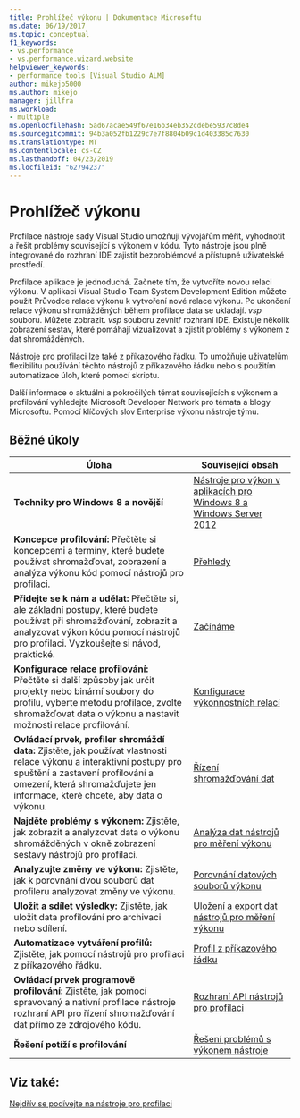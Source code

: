 ```yaml
---
title: Prohlížeč výkonu | Dokumentace Microsoftu
ms.date: 06/19/2017
ms.topic: conceptual
f1_keywords:
- vs.performance
- vs.performance.wizard.website
helpviewer_keywords:
- performance tools [Visual Studio ALM]
author: mikejo5000
ms.author: mikejo
manager: jillfra
ms.workload:
- multiple
ms.openlocfilehash: 5ad67acae549f67e16b34eb352cdebe5937c8de4
ms.sourcegitcommit: 94b3a052fb1229c7e7f8804b09c1d403385c7630
ms.translationtype: MT
ms.contentlocale: cs-CZ
ms.lasthandoff: 04/23/2019
ms.locfileid: "62794237"
---
```

# <a name="performance-explorer"></a>Prohlížeč výkonu

Profilace nástroje sady Visual Studio umožňují vývojářům měřit, vyhodnotit a řešit problémy související s výkonem v kódu. Tyto nástroje jsou plně integrované do rozhraní IDE zajistit bezproblémové a přístupné uživatelské prostředí.

Profilace aplikace je jednoduchá. Začnete tím, že vytvoříte novou relaci výkonu. V aplikaci Visual Studio Team System Development Edition můžete použít Průvodce relace výkonu k vytvoření nové relace výkonu. Po ukončení relace výkonu shromážděných během profilace data se ukládají. *vsp* souboru. Můžete zobrazit. *vsp* souboru zevnitř rozhraní IDE. Existuje několik zobrazení sestav, které pomáhají vizualizovat a zjistit problémy s výkonem z dat shromážděných.

Nástroje pro profilaci lze také z příkazového řádku. To umožňuje uživatelům flexibilitu používání těchto nástrojů z příkazového řádku nebo s použitím automatizace úloh, které pomocí skriptu.

Další informace o aktuální a pokročilých témat souvisejících s výkonem a profilování vyhledejte Microsoft Developer Network pro témata a blogy Microsoftu. Pomocí klíčových slov Enterprise výkonu nástroje týmu.

## <a name="common-tasks"></a>Běžné úkoly

|Úloha|Související obsah|
|----------|---------------------|
|**Techniky pro Windows 8 a novější**|[Nástroje pro výkon v aplikacích pro Windows 8 a Windows Server 2012](../profiling/performance-tools-on-windows-8-and-windows-server-2012-applications.md)|
|**Koncepce profilování:** Přečtěte si koncepcemi a termíny, které budete používat shromažďovat, zobrazení a analýza výkonu kód pomocí nástrojů pro profilaci.|[Přehledy](../profiling/overviews-performance-tools.md)|
|**Přidejte se k nám a udělat:** Přečtěte si, ale základní postupy, které budete používat při shromažďování, zobrazit a analyzovat výkon kódu pomocí nástrojů pro profilaci. Vyzkoušejte si návod, praktické.|[Začínáme](../profiling/getting-started-with-performance-tools.md)|
|**Konfigurace relace profilování:** Přečtěte si další způsoby jak určit projekty nebo binární soubory do profilu, vyberte metodu profilace, zvolte shromažďovat data o výkonu a nastavit možnosti relace profilování.|[Konfigurace výkonnostních relací](../profiling/configuring-performance-sessions.md)|
|**Ovládací prvek, profiler shromáždí data:** Zjistěte, jak používat vlastnosti relace výkonu a interaktivní postupy pro spuštění a zastavení profilování a omezení, která shromažďujete jen informace, které chcete, aby data o výkonu.|[Řízení shromažďování dat](../profiling/controlling-data-collection.md)|
|**Najděte problémy s výkonem:** Zjistěte, jak zobrazit a analyzovat data o výkonu shromážděných v okně zobrazení sestavy nástrojů pro profilaci.|[Analýza dat nástrojů pro měření výkonu](../profiling/analyzing-performance-tools-data.md)|
|**Analyzujte změny ve výkonu:** Zjistěte, jak k porovnání dvou souborů dat profileru analyzovat změny ve výkonu.|[Porovnání datových souborů výkonu](../profiling/comparing-performance-data-files.md)|
|**Uložit a sdílet výsledky:** Zjistěte, jak uložit data profilování pro archivaci nebo sdílení.|[Uložení a export dat nástrojů pro měření výkonu](../profiling/saving-and-exporting-performance-tools-data.md)|
|**Automatizace vytváření profilů:** Zjistěte, jak pomocí nástrojů pro profilaci z příkazového řádku.|[Profil z příkazového řádku](../profiling/using-the-profiling-tools-from-the-command-line.md)|
|**Ovládací prvek programově profilování:** Zjistěte, jak pomocí spravovaný a nativní profilace nástroje rozhraní API pro řízení shromažďování dat přímo ze zdrojového kódu.|[Rozhraní API nástrojů pro profilaci](../profiling/profiling-tools-apis.md)|
|**Řešení potíží s profilování**|[Řešení problémů s výkonem nástroje](../profiling/troubleshooting-performance-tools-issues.md)|

## <a name="see-also"></a>Viz také:

[Nejdřív se podívejte na nástroje pro profilaci](../profiling/profiling-feature-tour.md)
